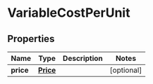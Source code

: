 
# VariableCostPerUnit

## Properties
Name | Type | Description | Notes
------------ | ------------- | ------------- | -------------
**price** | [**Price**](Price.md) |  |  [optional]



